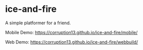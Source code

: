 # ice-and-fire
A simple platformer for a friend.

Mobile Demo: https://corruption13.github.io/ice-and-fire/mobile/


Web Demo: https://corruption13.github.io/ice-and-fire/webbuild/
